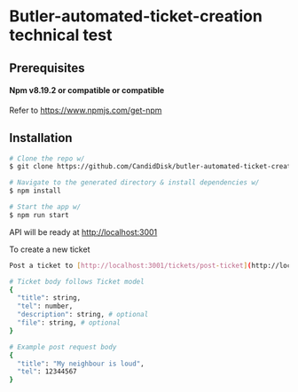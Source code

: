 # Butler-automated-ticket-creation technical test


## Prerequisites

#### Npm v8.19.2 or compatible or compatible

Refer to https://www.npmjs.com/get-npm

## Installation

``` bash
# Clone the repo w/ 
$ git clone https://github.com/CandidDisk/butler-automated-ticket-creation.git butler-automated-ticket-creation

# Navigate to the generated directory & install dependencies w/
$ npm install

# Start the app w/
$ npm run start
```
API will be ready at [http://localhost:3001](http://localhost:3001)

To create a new ticket


``` bash
Post a ticket to [http://localhost:3001/tickets/post-ticket](http://localhost:3001/tickets/post-ticket)

# Ticket body follows Ticket model
{
  "title": string,
  "tel": number,
  "description": string, # optional
  "file": string, # optional
}

# Example post request body
{
  "title": "My neighbour is loud",
  "tel": 12344567
}
```


